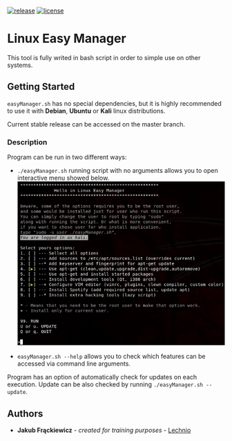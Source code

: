 [![release](https://img.shields.io/badge/Release-1.4.6-blue)][release]
[![license](https://img.shields.io/github/license/Lechnio/LinuxEasyManager)][license]

 [release]: https://github.com/Lechnio/LinuxEasyManager/releases/latest "Releases · Lechnio/LinuxEasyManager"
 [license]: https://github.com/Lechnio/LinuxEasyManager/blob/develop/LICENSE "License"

# Linux Easy Manager

This tool is fully writed in bash script in order to simple use on other systems.

## Getting Started

`easyManager.sh` has no special dependencies, but it is highly recommended to use it with **Debian**, **Ubuntu** or **Kali** linux distributions.

Current stable release can be accessed on the master branch.

### Description

Program can be run in two different ways:
* `./easyManager.sh` running script with no arguments allows you to open interactive menu showed below.
![Main program menu](https://github.com/Lechnio/LinuxEasyManager/blob/master/rsc/img/example_selects.png)

* `easyManager.sh --help` allows you to check which features can be accessed via command line arguments.

Program has an option of automatically check for updates on each execution.
Update can be also checked by running `./easyManager.sh --update`.

## Authors
* **Jakub Frąckiewicz** - *created for training purposes* - [Lechnio](https://github.com/Lechnio)

